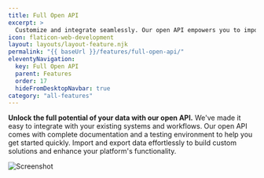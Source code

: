 ```yaml
---
title: Full Open API
excerpt: >
  Customize and integrate seamlessly. Our open API empowers you to import and export data, building custom solutions and extending platform capabilities.
icon: flaticon-web-development
layout: layouts/layout-feature.njk
permalink: "{{ baseUrl }}/features/full-open-api/"
eleventyNavigation:
  key: Full Open API
  parent: Features
  order: 17
  hideFromDesktopNavbar: true
category: "all-features"
---
```


**Unlock the full potential of your data with our open API.** We've made it easy to integrate with your existing systems and workflows. Our open API comes with complete documentation and a testing environment to help you get started quickly. Import and export data effortlessly to build custom solutions and enhance your platform's functionality.

<img class="img-fluid" src="{{ baseUrl }}/assets/migrated/api.png" alt="Screenshot">